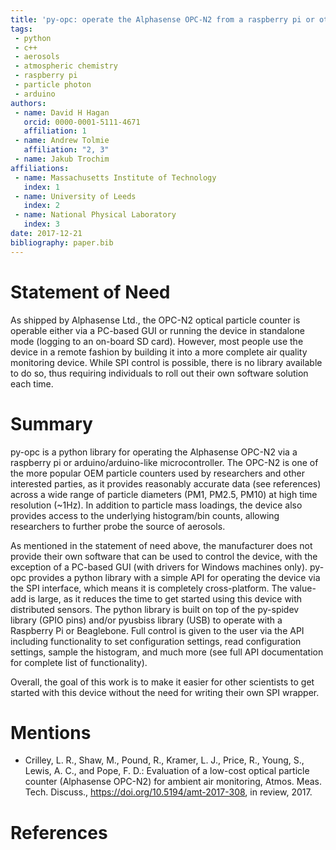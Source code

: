 ```yaml
---
title: 'py-opc: operate the Alphasense OPC-N2 from a raspberry pi or other popular microcontrollers/microcomputers'
tags:
 - python
 - c++
 - aerosols
 - atmospheric chemistry
 - raspberry pi
 - particle photon
 - arduino
authors:
 - name: David H Hagan
   orcid: 0000-0001-5111-4671
   affiliation: 1
 - name: Andrew Tolmie
   affiliation: "2, 3"
 - name: Jakub Trochim
affiliations:
 - name: Massachusetts Institute of Technology
   index: 1
 - name: University of Leeds
   index: 2
 - name: National Physical Laboratory
   index: 3
date: 2017-12-21
bibliography: paper.bib
---
```


# Statement of Need

As shipped by Alphasense Ltd., the OPC-N2 optical particle counter is operable either via a PC-based GUI or running the device in standalone mode (logging to an on-board SD card). However, most people use the device in a remote fashion by building it into a more complete air quality monitoring device. While SPI control is possible, there is no library available to do so, thus requiring individuals to roll out their own software solution each time.

# Summary

py-opc is a python library for operating the Alphasense OPC-N2 via a raspberry pi or arduino/arduino-like microcontroller. The OPC-N2 is one of the more popular OEM particle counters used by researchers and other interested parties, as it provides reasonably accurate data (see references) across a wide range of particle diameters (PM1, PM2.5, PM10) at high time resolution (~1Hz). In addition to particle mass loadings, the device also provides access to the underlying histogram/bin counts, allowing researchers to further probe the source of aerosols.

As mentioned in the statement of need above, the manufacturer does not provide their own software that can be used to control the device, with the exception of a PC-based GUI (with drivers for Windows machines only). py-opc provides a python library with a simple API for operating the device via the SPI interface, which means it is completely cross-platform. The value-add is large, as it reduces the time to get started using this device with distributed sensors. The python library is built on top of the py-spidev library (GPIO pins) and/or pyusbiss library (USB) to operate with a Raspberry Pi or Beaglebone. Full control is given to the user via the API including functionality to set configuration settings, read configuration settings, sample the histogram, and much more (see full API documentation for complete list of functionality).

Overall, the goal of this work is to make it easier for other scientists to get started with this device without the need for writing their own SPI wrapper.

# Mentions

  * Crilley, L. R., Shaw, M., Pound, R., Kramer, L. J., Price, R., Young, S., Lewis, A. C., and Pope, F. D.: Evaluation of a low-cost optical particle counter (Alphasense OPC-N2) for ambient air monitoring, Atmos. Meas. Tech. Discuss., https://doi.org/10.5194/amt-2017-308, in review, 2017.

# References
